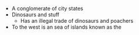 - A conglomerate of city states
- Dinosaurs and stuff
	- Has an illegal trade of dinosaurs and poachers
- To the west is an sea of islands known as the 